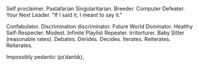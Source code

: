 <!-- 
.. title: About me
.. slug: about me
.. date: 2014-07-21 16:12:40 UTC+02:00
.. tags: 
.. link: 
.. description: About me, by me.
.. type: text
-->

Self proclaimer. Pastafarian Singularitarian. Breeder. Computer Defeater.
Your Next Leader.
"If I said it, I meant to say it."

Confabulator. Discrimination discriminator. Future World Dominator.
Healthy Self-Respecter. Modest. Infinite Playlist Repeater. Irritorturer.
Baby Sitter (reasonable rates). Debates. Derides. Decides. Iterates.
Reiterates. Reiterates.

Impossibly pedantic (pɪˈdantɪk), 
